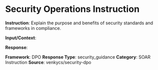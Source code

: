 # Security Operations Instruction

**Instruction**: Explain the purpose and benefits of security standards and frameworks in compliance.

**Input/Context**: 

**Response**: 

**Framework**: DPO
**Response Type**: security_guidance
**Category**: SOAR Instruction
**Source**: venkycs/security-dpo
